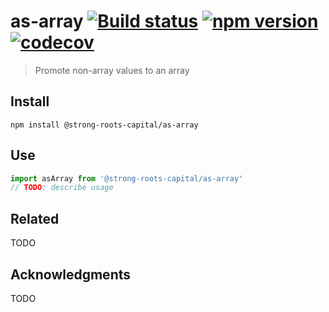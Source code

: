 # as-array [![Build status](https://travis-ci.org/strong-roots-capital/as-array.svg?branch=master)](https://travis-ci.org/strong-roots-capital/as-array) [![npm version](https://img.shields.io/npm/v/@strong-roots-capital/as-array.svg)](https://npmjs.org/package/@strong-roots-capital/as-array) [![codecov](https://codecov.io/gh/strong-roots-capital/as-array/branch/master/graph/badge.svg)](https://codecov.io/gh/strong-roots-capital/as-array)

> Promote non-array values to an array

## Install

```shell
npm install @strong-roots-capital/as-array
```

## Use

```typescript
import asArray from '@strong-roots-capital/as-array'
// TODO: describe usage
```

## Related

TODO

## Acknowledgments

TODO
